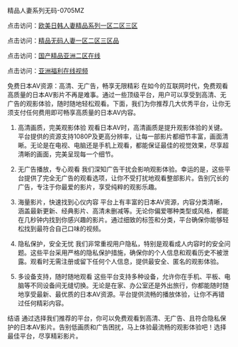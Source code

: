 
精品人妻系列无码-0705MZ

点击访问：<a href="https://heiliao2dmwwy.pages.dev">欧美日韩人妻精品系列一区二区三区</a>

点击访问：<a href="https://heiliaoll4qsx.pages.dev">精品无码人妻一区二区三区品</a>

点击访问：<a href="https://heiliaowzu4ur.pages.dev">国产精品亚洲二区在线</a>

点击访问：<a href="https://heiliaozj3tjd.pages.dev">亚洲福利在线视频</a>




免费日本AV资源：高清、无广告，畅享无限精彩
在如今的互联网时代，免费观看高质量的日本AV影片不再是难事。通过一些顶级平台，用户可以享受到高清、无广告的观影体验，随时随地轻松观看。下面，我们为你推荐几大优秀平台，让你无须支付任何费用即可畅享高质量的日本AV内容。

1. 高清画质，完美观影体验
观看日本AV时，高清画质是提升观影体验的关键。平台提供的资源支持1080P及更高分辨率，让每一部影片都细节丰富，画面清晰。无论是在电视、电脑还是手机上观看，都能保证最佳的视觉效果，尽享超清晰的画面，完美呈现每一个细节。

2. 无广告播放，专心观看
我们深知广告干扰会影响观影体验。幸运的是，这些平台提供了完全无广告的观看选项，让你不受打扰地观看整部影片。告别冗长的广告，专注于你最爱的影片，享受纯粹的观影乐趣。

3. 海量影片，快速找到心仪内容
平台上有丰富的日本AV资源，内容分类清晰，涵盖最新更新、经典影片、高清未删减等。无论你偏爱哪种类型或风格，都能在几秒钟内找到你感兴趣的影片。通过细致的标签和分类，平台确保你能够轻松找到最符合自己口味的视频。

4. 隐私保护，安全无忧
我们非常重视用户隐私，特别是观看成人内容时的安全问题。这些平台采用严格的隐私保护措施，确保你的个人信息和观看历史不被泄露。观看时无需注册或留下任何个人信息，提供最安全、匿名的观影体验。

5. 多设备支持，随时随地观看
这些平台支持多种设备，允许你在手机、平板、电脑等不同设备间无缝切换。无论是在家、办公室还是外出旅行，你都能随时随地享受最新、最优质的日本AV资源。平台提供流畅的播放体验，让你不再错过任何精彩内容。

结语
通过选择我们推荐的平台，你可以免费观看到高清、无广告、且符合隐私保护的日本AV影片。告别低画质和广告困扰，马上体验最流畅的观影体验吧！选择最佳平台，尽享精彩影片。











<span style="display:none;">[Canonical link](  ）</span>
